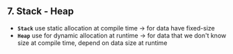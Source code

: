 

## 7. Stack - Heap
* **`Stack`** use static allocation at compile time -> for data have fixed-size
* **`Heap`** use for dynamic allocation at runtime -> for data that we don't know size at compile time, depend on data size at runtime







